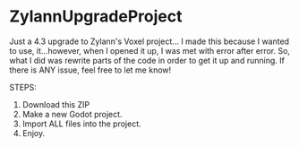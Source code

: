 # ZylannUpgradeProject
 Just a 4.3 upgrade to Zylann's Voxel project...
 I made this because I wanted to use, it...however,
 when I opened it up, I was met with error after
 error. So, what I did was rewrite parts of the code
 in order to get it up and running. If there is ANY
 issue, feel free to let me know!
 
 STEPS:
 1. Download this ZIP
 2. Make a new Godot project.
 3. Import ALL files into the project.
 4. Enjoy.
